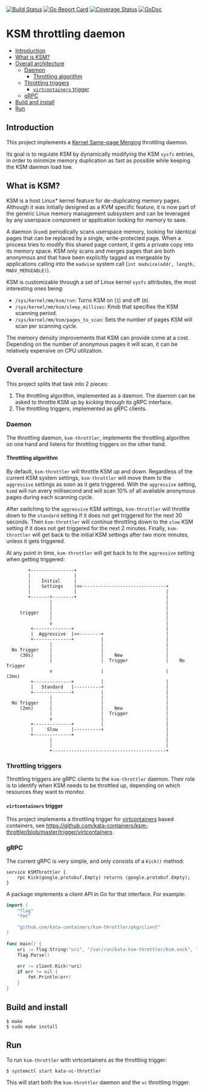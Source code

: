 [![Build Status](https://travis-ci.org/kata-containers/ksm-throttler.svg?branch=master)](https://travis-ci.org/kata-containers/ksm-throttler)
[![Go Report Card](https://goreportcard.com/badge/github.com/kata-containers/ksm-throttler)](https://goreportcard.com/report/github.com/kata-containers/ksm-throttler)
[![Coverage Status](https://coveralls.io/repos/github/kata-containers/ksm-throttler/badge.svg?branch=master)](https://coveralls.io/github/kata-containers/ksm-throttler?branch=master)
[![GoDoc](https://godoc.org/github.com/kata-containers/ksm-throttler?status.svg)](https://godoc.org/github.com/kata-containers/ksm-throttler)

# KSM throttling daemon

* [Introduction](#introduction)
* [What is KSM?](#what-is-ksm)
* [Overall architecture](#overall-architecture)
    * [Daemon](#daemon)
        * [Throttling algorithm](#throttling-algorithm)
    * [Throttling triggers](#throttling-triggers)
        * [`virtcontainers` trigger](#virtcontainers-trigger)
    * [gRPC](#grpc)
* [Build and install](#build-and-install)
* [Run](#run)

## Introduction

This project implements a
[Kernel Same-page Merging](https://www.kernel.org/doc/Documentation/vm/ksm.txt)
throttling daemon.

Its goal is to regulate KSM by dynamically modifying the KSM `sysfs`
entries, in order to minimize memory duplication as fast as possible
while keeping the KSM daemon load low.

## What is KSM?

KSM is a host Linux* kernel feature for de-duplicating memory pages.
Although it was initially designed as a KVM specific feature, it is
now part of the generic Linux memory management subsystem and can
be leveraged by any userspace component or application looking for
memory to save.

A daemon (`ksmd`) periodically scans userspace memory, looking for
identical pages that can be replaced by a single, write-protected
page. When a process tries to modify this shared page content, it
gets a private copy into its memory space. KSM only scans and merges
pages that are both anonymous and that have been explicitly tagged as
mergeable by applications calling into the `madvise` system call
(`int madvice(addr, length, MADV_MERGEABLE)`).

KSM is customizable through a set of Linux kernel `sysfs` attributes,
the most interesting ones being:

  * `/sys/kernel/mm/ksm/run`: Turns KSM on (`1`) and off (`0`).
  * `/sys/kernel/mm/ksm/sleep_millisec`: Knob that specifies the KSM
    scanning period.
  * `/sys/kernel/mm/ksm/pages_to_scan`: Sets the number of
    pages KSM will scan per scanning cycle.

The memory density improvements that KSM can provide come at a cost.
Depending on the number of anonymous pages it will scan, it can be
relatively expensive on CPU utilization.

## Overall architecture

This project splits that task into 2 pieces:

1. The throttling algorithm, implemented as a daemon. The daemon can
be asked to throttle KSM up by *kicking* through its gRPC interface.
2. The throttling triggers, implemented as gRPC clients.

### Daemon

The throttling daemon, `ksm-throttler`, implements the throttling
algorithm on one hand and listens for throttling triggers on the
other hand.

#### Throttling algorithm

By default, `ksm-throttler` will throttle KSM up and down. Regardless
of the current KSM system settings, `ksm-throttler` will move them to
the `aggressive` settings as soon as it gets triggered.
With the `aggressive` setting, `ksmd` will run every millisecond and
will scan 10% of all available anonymous pages during each scanning
cycle.

After switching to the `aggressive` KSM settings, `ksm-throttler` will
throttle down to the `standard` setting if it does not get triggered
for the next 30 seconds.
Then `ksm-throttler` will continue throttling down to the `slow` KSM
setting if it does not get triggered for the next 2 minutes.
Finally, `ksm-throttler` will get back to the initial KSM settings after
two more minutes, unless it gets triggered.

At any point in time, `ksm-throttler` will get back to to the
`aggressive` setting when getting triggered:

```
        +----------------+
        |                |
        |    Initial     |
        |    Settings    |<<-------------------------------+
        |                |                                 |
        +-------+--------+                                 |
                |                                          |
                |                                          |
     trigger    |                                          |
                |                                          |
                v                                          |
         +--------------+                                  |
         |  Aggressive  |<<--------+                       |
         +--------------+          |                       |
                |                  |                       |
  No Trigger    |                  |                       |
     (30s)      |                  |    New                |
                |                  |  Trigger              |    No Trigger
                v                  |                       |       (2mn)
         +--------------+          |                       |
         |   Standard   |----------+                       |
         +--------------+          |                       |
                |                  |                       |
  No Trigger    |                  |                       |
     (2mn)      |                  |    New                |
                |                  |  Trigger              |
                v                  |                       |
         +--------------+          |                       |
         |     Slow     |----------+                       |
         +--------------+                                  |
                |                                          |
                |                                          |
                +------------------------------------------+

```

### Throttling triggers

Throttling triggers are gRPC clients to the `ksm-throttler` daemon.
Their role is to identify when KSM needs to be throttled up, depending
on which resources they want to monitor.

#### `virtcontainers` trigger

This project implements a throttling trigger for
[virtcontainers](https://github.com/containers/virtcontainers) based
containers, see https://github.com/kata-containers/ksm-throttler/blob/master/trigger/virtcontainers.

### gRPC

The current gRPC is very simple, and only consists of a `Kick()` method:

```
service KSMThrottler {
	rpc Kick(google.protobuf.Empty) returns (google.protobuf.Empty);
}
```

A package implements a client API in Go for that interface. For example:

```Go
import (
	"flag"
	"fmt"

	"github.com/kata-containers/ksm-throttler/pkg/client"
)

func main() {
	uri := flag.String("uri", "/var/run/kata-ksm-throttler/ksm.sock", "KSM throttler gRPC URI")
	flag.Parse()

	err := client.Kick(*uri)
	if err != nil {
		fmt.Println(err)
	}
}
```

## Build and install

```
$ make
$ sudo make install
```


## Run

To run `ksm-throttler` with virtcontainers as the throttling trigger:

```
$ systemctl start kata-vc-throttler
```

This will start both the `ksm-throttler` daemon and the `vc` throttling
trigger.
